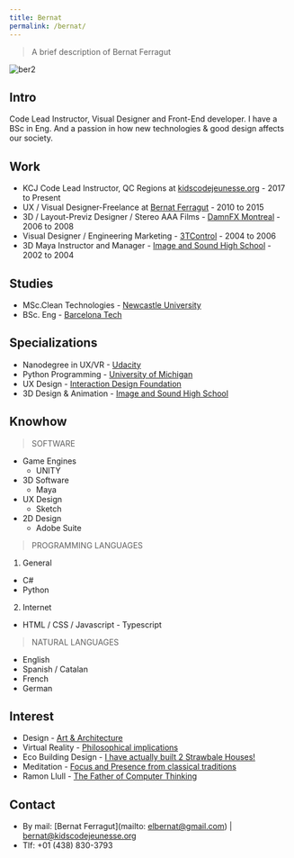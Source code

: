 ```yaml
---
title: Bernat
permalink: /bernat/
---
```


> A brief description of Bernat Ferragut

![ber2](https://cloud.githubusercontent.com/assets/17754060/26494963/6689bd6a-41ef-11e7-94fe-e850d2ef4182.png)

## Intro

Code Lead Instructor, Visual Designer and Front-End developer. I have a BSc in Eng. And a passion in how new technologies & good design affects our society.

## Work

* KCJ Code Lead Instructor, QC Regions at [kidscodejeunesse.org](http://kidscodejeunesse.org) - 2017 to Present
* UX / Visual Designer-Freelance at [Bernat Ferragut](http://bernatferragut.com/) - 2010 to 2015
* 3D / Layout-Previz Designer / Stereo AAA Films - [DamnFX Montreal](https://www.youtube.com/watch?v=hEfQKSpONX8) - 2006 to 2008
* Visual Designer / Engineering Marketing - [3TControl](http://3tcontrol.com/en/company.php) - 2004 to 2006
* 3D Maya Instructor and Manager - [Image and Sound High School](http://www.cev.com/) - 2002 to 2004

## Studies

* MSc.Clean Technologies - [Newcastle University](http://www.ncl.ac.uk/postgraduate/courses/degrees/clean-technology-msc-pgdip/#profile)
* BSc. Eng - [Barcelona Tech](https://www.euetib.upc.edu/)

## Specializations

* Nanodegree in UX/VR - [Udacity](https://www.udacity.com/course/vr-developer-nanodegree--nd017)
* Python Programming - [University of Michigan](https://www.coursera.org/specializations/python)
* UX Design - [Interaction Design Foundation](https://www.interaction-design.org)
* 3D Design & Animation - [Image and Sound High School](http://www.cev.com/)

## Knowhow

>SOFTWARE

* Game Engines
  * UNITY
* 3D Software
  * Maya
* UX Design
  * Sketch
* 2D Design
  * Adobe Suite
  
> PROGRAMMING LANGUAGES

1. General
  * C#
  * Python
2. Internet
  * HTML / CSS / Javascript - Typescript
  
> NATURAL LANGUAGES

* English
* Spanish / Catalan
* French
* German

## Interest

* Design - [Art & Architecture](https://en.wikipedia.org/wiki/Antoni_Gaud%C3%AD)
* Virtual Reality - [Philosophical implications](https://github.com/bernatferragut/vr-100-questions)
* Eco Building Design - [I have actually built 2 Strawbale Houses!](http://www.terracines.ca/)
* Meditation - [Focus and Presence from classical traditions](http://www.suttama.dhamma.org/Dhamma-Suttama.4045.0.html?&L=0)
* Ramon Llull - [The Father of Computer Thinking](http://quisestlullus.narpan.net/eng/611_info_eng.html)

## Contact

* By mail: [Bernat Ferragut](mailto: elbernat@gmail.com) | bernat@kidscodejeunesse.org
* Tlf: +01 (438) 830-3793




